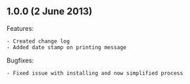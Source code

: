 ## 1.0.0 (2 June 2013)

Features:

	- Created change log
	- Added date stamp on printing message

Bugfixes:

	- Fixed issue with installing and now simplified process
